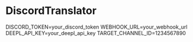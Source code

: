 # DiscordTranslator

DISCORD_TOKEN=your_discord_token
WEBHOOK_URL=your_webhook_url
DEEPL_API_KEY=your_deepl_api_key
TARGET_CHANNEL_ID=1234567890